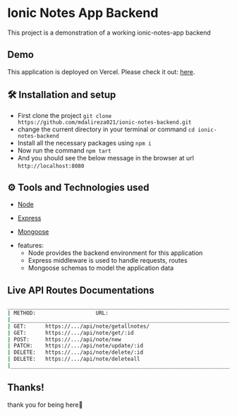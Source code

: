 # Ionic Notes App Backend
This project is a demonstration of a working ionic-notes-app backend


## Demo

This application is deployed on Vercel. Please check it out: [here](https://.../api/note/).


## 🛠 Installation and setup

- First clone the project `git clone https://github.com/mdalireza021/ionic-notes-backend.git`
- change the current directory in your terminal or command `cd ionic-notes-backend`
- Install all the necessary packages using `npm i`
- Now run the command `npm tart`
- And you should see the below message in the browser at url `http://localhost:8080`


## ⚙ Tools and Technologies used

- [Node](https://nodejs.org/en/)

- [Express](https://expressjs.com/)

- [Mongoose](https://mongoosejs.com/)

* features:
  * Node provides the backend environment for this application
  * Express middleware is used to handle requests, routes
  * Mongoose schemas to model the application data


## Live API Routes Documentations

```sh
_____________________________________________________________________________________________________
| METHOD:                   URL:                                             // DESCRIPTION         |
|___________________________________________________________________________________________________|
| GET:      https://.../api/note/getallnotes/                                // get all notes       |
| GET:      https://.../api/note/get/:id                                    // get a single note    |
| POST:     https://.../api/note/new                                       // create a new note     |          
| PATCH:    https://.../api/note/update/:id                                  // update a note       |
| DELETE:   https://.../api/note/delete/:id                                  // delete a note       |
| DELETE:   https://.../api/note/deleteall                                   // delete all notes    |
|___________________________________________________________________________________________________|
```

## Thanks!

thank you for being here💙